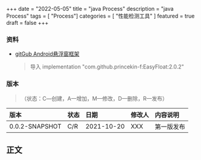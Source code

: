 +++
date = "2022-05-05"
title = "java Process"
description = "java Process"
tags = [ "Process"]
categories = [
"性能检测工具"
]
featured = true
draft = false
+++

### 资料
* [gitGub Android悬浮窗框架](https://github.com/princekin-f/EasyFloat)
  > 导入 implementation "com.github.princekin-f:EasyFloat:2.0.2"
### 版本
>（状态：C―创建，A—增加，M—修改，D—删除，R—发布）

| 版本   | 状态 | 日期       | 修改人 | 内容说明   |
| :----- | :--- | :--------- | :----- | :--------- |
| 0.0.2-SNAPSHOT | C/R  | 2021-10-20 | XXX   | 第一版发布 |

## 正文 